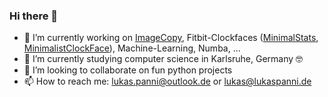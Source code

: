 ### Hi there 👋


- 🔭 I’m currently working on [ImageCopy](https://github.com/lukaspanni/ImageCopy), Fitbit-Clockfaces ([MinimalStats](https://github.com/lukaspanni/MinimalStatsClockface), [MinimalistClockFace](https://github.com/lukaspanni/MinimalistClockFace)), Machine-Learning, Numba, ...
- 🌱 I’m currently studying computer science in Karlsruhe, Germany :nerd_face:
- 👯 I’m looking to collaborate on fun python projects
- 📫 How to reach me: [lukas.panni@outlook.de](mailto:lukas.panni@outlook.de) or [lukas@lukaspanni.de](mailto:lukas@lukaspanni.de)
